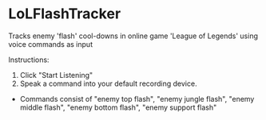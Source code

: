 # LoLFlashTracker
Tracks enemy 'flash' cool-downs in online game 'League of Legends' using voice commands as input

Instructions: 
1. Click "Start Listening"
2. Speak a command into your default recording device.
  - Commands consist of "enemy top flash", "enemy jungle flash", "enemy middle flash", "enemy bottom flash", "enemy support flash"
